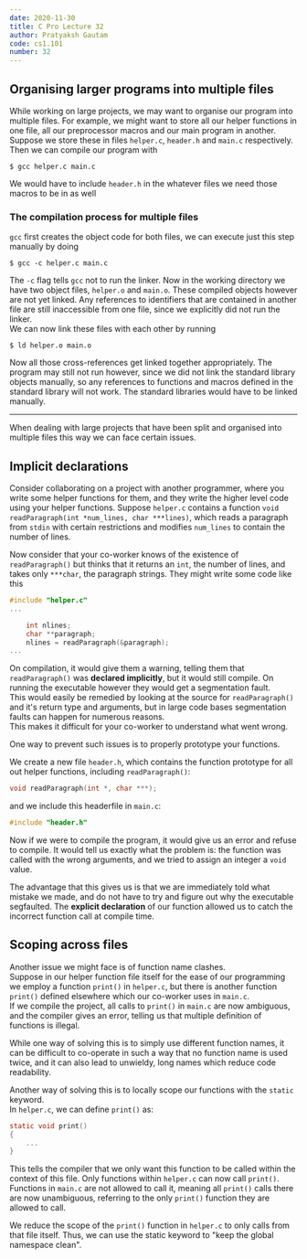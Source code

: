 ```yaml
---
date: 2020-11-30
title: C Pro Lecture 32
author: Pratyaksh Gautam
code: cs1.101
number: 32
---
```


## Organising larger programs into multiple files
While working on large projects, we may want to organise our program into multiple files. For example, we might want to store all our helper functions in one file, all our preprocessor macros and our main program in another.  
Suppose we store these in files `helper.c`, `header.h` and `main.c` respectively. Then we can compile our program with
```
$ gcc helper.c main.c
```
We would have to include `header.h` in the whatever files we need those macros to be in as well

### The compilation process for multiple files

`gcc` first creates the object code for both files, we can execute just this step manually by doing
```
$ gcc -c helper.c main.c
```
The `-c` flag tells `gcc` not to run the linker. Now in the working directory we have two object files, `helper.o` and `main.o`.
These compiled objects however are not yet linked. Any references to identifiers that are contained in another file are still inaccessible from one file, since we explicitly did not run the linker.  
We can now link these files with each other by running
```
$ ld helper.o main.o
```

Now all those cross-references get linked together appropriately. The program may still not run however, since we did not link the standard library objects manually, so any references to functions and macros defined in the standard library will not work. The standard libraries would have to be linked manually.

<hr>

When dealing with large projects that have been split and organised into multiple files this way we can face certain issues.

## Implicit declarations

Consider collaborating on a project with another programmer, where you write some helper functions for them, and they write the higher level code using your helper functions.
Suppose `helper.c` contains a function `void readParagraph(int *num_lines, char ***lines)`, which reads a paragraph from `stdin` with certain restrictions and modifies `num_lines` to contain the number of lines.

Now consider that your co-worker knows of the existence of `readParagraph()` but thinks that it returns an `int`, the number of lines, and takes only `***char`, the paragraph strings.
They might write some code like this
```c
#include "helper.c"
...

	int nlines;
	char **paragraph;
	nlines = readParagraph(&paragraph);
...
```

On compilation, it would give them a warning, telling them that `readParagraph()` was **declared implicitly**, but it would still compile. On running the executable however they would get a segmentation fault.  
This would easily be remedied by looking at the source for `readParagraph()` and it's return type and arguments, but in large code bases segmentation faults can happen for numerous reasons.  
This makes it difficult for your co-worker to understand what went wrong.

One way to prevent such issues is to properly prototype your functions.

We create a new file `header.h`, which contains the function prototype for all out helper functions, including `readParagraph()`:
```c
void readParagraph(int *, char ***);
```
and we include this headerfile in `main.c`:
```c
#include "header.h"
```

Now if we were to compile the program, it would give us an error and refuse to compile. It would tell us exactly what the problem is: the function was called with the wrong arguments, and we tried to assign an integer a `void` value.

The advantage that this gives us is that we are immediately told what mistake we made, and do not have to try and figure out why the executable segfaulted. The **explicit declaration** of our function allowed us to catch the incorrect function call at compile time.

## Scoping across files
Another issue we might face is of function name clashes.  
Suppose in our helper function file itself for the ease of our programming we employ a function `print()` in `helper.c`, but there is another function `print()` defined elsewhere which our co-worker uses in `main.c`.  
If we compile the project, all calls to `print()` in `main.c` are now ambiguous, and the compiler gives an error, telling us that multiple definition of functions is illegal.

While one way of solving this is to simply use different function names, it can be difficult to co-operate in such a way that no function name is used twice, and it can also lead to unwieldy, long names which reduce code readability.

Another way of solving this is to locally scope our functions with the `static` keyword.  
In `helper.c`, we can define `print()` as:
```c
static void print()
{
	...
}
```

This tells the compiler that we only want this function to be called within the context of this file. Only functions within `helper.c` can now call `print()`. Functions in `main.c` are not allowed to call it, meaning all `print()` calls there are now unambiguous, referring to the only `print()` function they are allowed to call.

We reduce the scope of the `print()` function in `helper.c` to only calls from that file itself. Thus, we can use the static keyword to "keep the global namespace clean".
